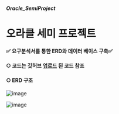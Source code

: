 ##### Oracle_SemiProject

<h1> 오라클 세미 프로젝트 </h1>
<h4>✅ 요구분석서를 통한 ERD와 데이터 베이스 구축✅</h4>

<h4>○ 코드는 깃허브 <a href="https://github.com/Chloe-DIDI/Oracle_SemiProject">업로드</a> 된 코드 참조</h4>

<h4>○ ERD 구조</h4>


![image](https://user-images.githubusercontent.com/88278017/149778257-d7a845dd-de6a-4840-8175-119526853e84.png)

![image](https://user-images.githubusercontent.com/88278017/149778118-fbb9b24e-6832-48bf-b2d9-68b76eabeb74.png)

